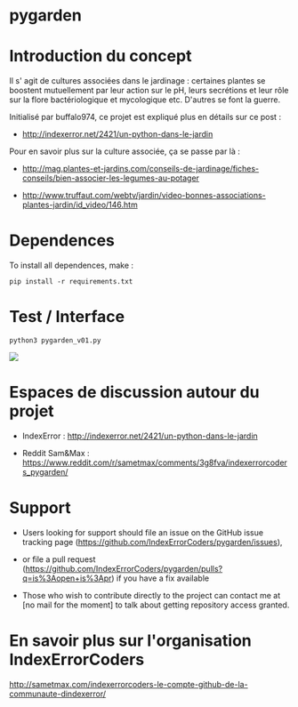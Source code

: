 # pygarden

# Introduction du concept 

Il s' agit de cultures associées dans le jardinage : certaines plantes se boostent mutuellement par leur action sur le pH, leurs secrétions et leur rôle sur la flore bactériologique et mycologique etc. D'autres se font la guerre.

Initialisé par buffalo974, ce projet est expliqué plus en détails sur ce post :

- http://indexerror.net/2421/un-python-dans-le-jardin

Pour en savoir plus sur la culture associée, ça se passe par là :

- http://mag.plantes-et-jardins.com/conseils-de-jardinage/fiches-conseils/bien-associer-les-legumes-au-potager

- http://www.truffaut.com/webtv/jardin/video-bonnes-associations-plantes-jardin/id_video/146.htm

# Dependences 

To install all dependences, make :

	pip install -r requirements.txt

# Test / Interface

    python3 pygarden_v01.py

<a href="http://www.zimagez.com/zimage/capturedcran2015-08-0813-40-03.php">
  <img src="http://www.zimagez.com/miniature/capturedcran2015-08-0813-40-03.php" />
</a>


# Espaces de discussion autour du projet 

- IndexError : http://indexerror.net/2421/un-python-dans-le-jardin

- Reddit Sam&Max : https://www.reddit.com/r/sametmax/comments/3g8fva/indexerrorcoders_pygarden/

# Support 

- Users looking for support should file an issue on the GitHub issue tracking page (https://github.com/IndexErrorCoders/pygarden/issues), 

- or file a pull request (https://github.com/IndexErrorCoders/pygarden/pulls?q=is%3Aopen+is%3Apr) if you have a fix available

- Those who wish to contribute directly to the project can contact me at [no mail for the moment]  to talk about getting repository access granted.

# En savoir plus sur l'organisation IndexErrorCoders 

http://sametmax.com/indexerrorcoders-le-compte-github-de-la-communaute-dindexerror/
